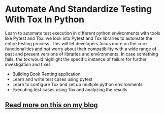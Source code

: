 # Automate And Standardize Testing With Tox In Python
Learn to automate test execution in different python environments with tools like Pytest and Tox. we look into Pytest and Tox libraries to automate the entire testing process. This will let developers focus more on the core functionalities and not worry about their compatibility with a wide range of past and present versions of libraries and environments. In case something fails, the tox would highlight the specific instance of failure for further investigation and fixes

* Building Book Renting application
* Learn and write test cases using pytest
* Learn to configure Tox and set up multiple python environments
* Executing test cases using Tox and analyzing the results


## [Read more on this on my blog](https://amitvkulkarni.medium.com/automate-and-standardize-testing-with-tox-in-python-6e4ea54a48ec)



